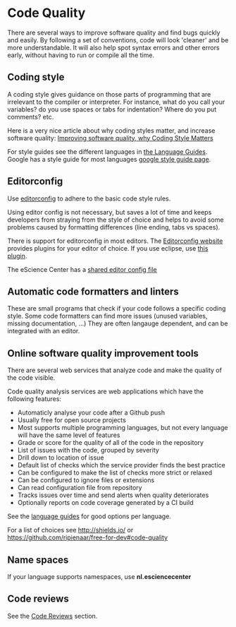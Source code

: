 # Code Quality

There are several ways to improve software quality and find bugs quickly and easily.
By following a set of conventions, code will look 'cleaner' and be more understandable.
It will also help spot syntax errors and other errors early, without having to run or compile all the time.

## Coding style

A coding style gives guidance on those parts of programming that are irrelevant to the compiler or interpreter.
For instance, what do you call your variables? do you use spaces or tabs for indentation? Where do you put comments? etc.

Here is a very nice article about why coding styles matter, and increase software quality:
[Improving software quality, why Coding Style Matters](http://coding.smashingmagazine.com/2012/10/25/why-coding-style-matters/)

For style guides see the different languages in [the Language Guides](language_guides/languages_overview.md).
Google has a style guide for most languages [google style guide page](https://code.google.com/p/google-styleguide/).

## Editorconfig

Use [editorconfig](http://editorconfig.org/) to adhere to the basic code style rules.

Using editor config is not necessary, but saves a lot of time and keeps developers from straying
from the style of choice and helps to avoid some problems caused by formatting differences
(line ending, tabs vs spaces).

There is support for editorconfig in most editors.
The [Editorconfig website](http://editorconfig.org/) provides plugins for your editor of choice.
If you use eclipse, use [this plugin](https://github.com/ncjones/editorconfig-eclipse).

The eScience Center has a [shared editor config file](https://raw.githubusercontent.com/NLeSC/exemplum/master/.editorconfig)

## Automatic code formatters and linters

These are small programs that check if your code follows a specific coding style.
Some code formatters can find more issues (unused variables, missing documentation, ...)
They are often langauge dependent, and can be integrated with an editor.

## Online software quality improvement tools

There are several web services that analyze code and make the quality of the code visible.

Code quality analysis services are web applications which have the following features:

 * Automaticly analyse your code after a Github push
 * Usually free for open source projects
 * Most supports multiple programming languages, but not every language will have the same level of features
 * Grade or score for the quality of all of the code in the repository
 * List of issues with the code, grouped by severity
 * Drill down to location of issue
 * Default list of checks which the service provider finds the best practice
 * Can be configured to make the list of checks more strict or relaxed
 * Can be configured to ignore files or extensions
 * Can read configuration file from repository
 * Tracks issues over time and send alerts when quality deteriorates
 * Optionally reports on code coverage generated by a CI build

See the [language guides](language_guides/languages_overview.md) for good options per language.

For a list of choices see http://shields.io/ or https://github.com/ripienaar/free-for-dev#code-quality

## Name spaces

If your language supports namespaces, use **nl.esciencecenter**

## Code reviews

See the [Code Reviews](code_review.md) section.
